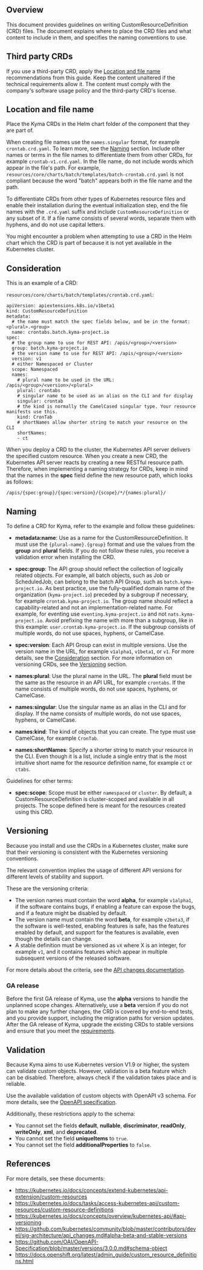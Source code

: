 ## Overview

This document provides guidelines on writing CustomResourceDefinition (CRD) files. The document explains where to place the CRD files and what content to include in them, and specifies the naming conventions to use.

## Third party CRDs

If you use a third-party CRD, apply the [Location and file name](#location-and-file-name) recommendations from this guide. Keep the content unaltered if the technical requirements allow it. The content must comply with the company's software usage policy and the third-party CRD's license.

## Location and file name

Place the Kyma CRDs in the Helm chart folder of the component that they are part of.

When creating file names use the `names.singular` format, for example `crontab.crd.yaml`. To learn more, see the [Naming](#naming) section. Include other names or terms in the file names to differentiate them from other CRDs, for example `crontab-v1.crd.yaml`. In the file name, do not include words which appear in the file's path. For example, `resources/core/charts/batch/templates/batch-crontab.crd.yaml` is not compliant because the word "batch" appears both in the file name and the path.

To differentiate CRDs from other types of Kubernetes resource files and enable their installation during the eventual initialization step, end the file names with the `.crd.yaml` suffix and include `CustomResourceDefinition` or any subset of it. If a file name consists of several words, separate them with hyphens, and do not use capital letters.

You might encounter a problem when attempting to use a CRD in the Helm chart which the CRD is part of because it is not yet available in the Kubernetes cluster.

## Consideration

This is an example of a CRD:

`resources/core/charts/batch/templates/crontab.crd.yaml`:

```
apiVersion: apiextensions.k8s.io/v1beta1
kind: CustomResourceDefinition
metadata:
  # the name must match the spec fields below, and be in the format: <plural>.<group>
  name: crontabs.batch.kyma-project.io
spec:
  # the group name to use for REST API: /apis/<group>/<version>
  group: batch.kyma-project.io
  # the version name to use for REST API: /apis/<group>/<version>
  version: v1
  # either Namespaced or Cluster
  scope: Namespaced
  names:
    # plural name to be used in the URL: /apis/<group>/<version>/<plural>
    plural: crontabs
    # singular name to be used as an alias on the CLI and for display
    singular: crontab
    # the kind is normally the CamelCased singular type. Your resource manifests use this.
    kind: CronTab
    # shortNames allow shorter string to match your resource on the CLI
    shortNames:
    - ct			 
```

When you deploy a CRD to the cluster, the Kubernetes API server delivers the specified custom resource. When you create a new CRD, the Kubernetes API server reacts by creating a new RESTful resource path. Therefore, when implementing a naming strategy for CRDs, keep in mind that the names in the **spec** field define the new resource path, which looks as follows:

```
/apis/{spec:group}/{spec:version}/{scope}/*/{names:plural}/
```

## Naming

To define a CRD for Kyma, refer to the example and follow these guidelines:

- **metadata:name**: Use as a name for the CustomResourceDefinition. It must use the `{plural-name}.{group}` format and use the values from the **group** and **plural** fields. If you do not follow these rules, you receive a validation error when installing the CRD.

- **spec:group**: The API group should reflect the collection of logically related objects. For example, all batch objects, such as Job or ScheduledJob, can belong to the batch API Group, such as `batch.kyma-project.io`. As best practice, use the fully-qualified domain name of the organization (`kyma-project.io`) preceded by a subgroup if necessary, for example `crontab.kyma-project.io`. The group name should reflect a capability-related and not an implementation-related name. For example, for eventing use `eventing.kyma-project.io` and not `nats.kyma-project.io`. Avoid prefixing the name with more than a subgroup, like in this example: `user.crontab.kyma-project.io`. If the subgroup consists of multiple words, do not use spaces, hyphens, or CamelCase.

- **spec:version**: Each API Group can exist in multiple versions. Use the version name in the URL, for example `v1alpha1`, `v1beta1`, or `v1`. For more details, see the [Consideration](#consideration) section. For more information on versioning CRDs, see the [Versioning](#versioning) section.

- **names:plural**: Use the plural name in the URL. The **plural** field must be the same as the resource in an API URL, for example `crontabs`. If the name consists of multiple words, do not use spaces, hyphens, or CamelCase.

- **names:singular**: Use the singular name as an alias in the CLI and for display. If the name consists of multiple words, do not use spaces, hyphens, or CamelCase.

- **names:kind**: The kind of objects that you can create. The type must use CamelCase, for example `CronTab`.

- **names:shortNames**: Specify a shorter string to match your resource in the CLI. Even though it is a list, include a single entry that is the most intuitive short name for the resource definition name, for example `ct` or `ctabs`.

Guidelines for other terms:

- **spec:scope**: Scope must be either `namespaced` or `cluster`. By default, a CustomResourceDefinition is cluster-scoped and available in all projects. The scope defined here is meant for the resources created using this CRD.

## Versioning

Because you install and use the CRDs in a Kubernetes cluster, make sure that their versioning is consistent with the Kubernetes versioning conventions.

The relevant convention implies the usage of different API versions for different levels of stability and support.

These are the versioning criteria:
- The version names must contain the word **alpha**, for example `v1alpha1`, if the software contains bugs, if enabling a feature can expose the bugs, and if a feature might be disabled by default.
- The version name must contain the word **beta**, for example `v2beta3`, if the software is well-tested, enabling features is safe, has the features enabled by default, and support for the features is available, even though the details can change.
- A stable definition must be versioned as `vX` where X is an integer, for example `v1`, and it contains features which appear in multiple subsequent versions of the released software.

For more details about the criteria, see the [API changes documentation](https://github.com/kubernetes/community/blob/master/contributors/devel/sig-architecture/api_changes.md#alpha-beta-and-stable-versions).

### GA release

Before the first GA release of Kyma, use the **alpha** versions to handle the unplanned scope changes. Alternatively, use a **beta** version if you do not plan to make any further changes, the CRD is covered by end-to-end tests, and you provide support, including the migration paths for version updates. After the GA release of Kyma, upgrade the existing CRDs to stable versions and ensure that you meet the [requirements](https://github.com/kubernetes/community/blob/master/contributors/devel/sig-architecture/api_changes.md#alpha-beta-and-stable-versions).

## Validation

Because Kyma aims to use Kubernetes version V1.9 or higher, the system can validate custom objects. However, validation is a beta feature which can be disabled. Therefore, always check if the validation takes place and is reliable.

Use the available validation of custom objects with OpenAPI v3 schema. For more details, see the [OpenAPI specification](https://github.com/OAI/OpenAPI-Specification/blob/master/versions/3.0.0.md#schema-object).

Additionally, these restrictions apply to the schema:

- You cannot set the fields **default**, **nullable**, **discriminator**, **readOnly**, **writeOnly**, **xml**, and **deprecated**.
- You cannot set the field **uniqueItems** to `true`.
- You cannot set the field **additionalProperties** to `false`.


## References

For more details, see these documents:

- https://kubernetes.io/docs/concepts/extend-kubernetes/api-extension/custom-resources
- https://kubernetes.io/docs/tasks/access-kubernetes-api/custom-resources/custom-resource-definitions
- https://kubernetes.io/docs/concepts/overview/kubernetes-api/#api-versioning
- https://github.com/kubernetes/community/blob/master/contributors/devel/sig-architecture/api_changes.md#alpha-beta-and-stable-versions
- https://github.com/OAI/OpenAPI-Specification/blob/master/versions/3.0.0.md#schema-object  
- https://docs.openshift.org/latest/admin_guide/custom_resource_definitions.html
